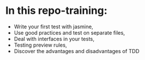 # In this repo-training:
- Write your first test with jasmine,
- Use good practices and test on separate files,
- Deal with interfaces in your tests,
- Testing preview rules,
- Discover the advantages and disadvantages of TDD
